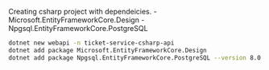 Creating csharp project with dependeicies.
    - Microsoft.EntityFrameworkCore.Design
    - Npgsql.EntityFrameworkCore.PostgreSQL
    
```bash
dotnet new webapi -n ticket-service-csharp-api
dotnet add package Microsoft.EntityFrameworkCore.Design
dotnet add package Npgsql.EntityFrameworkCore.PostgreSQL --version 8.0.4
```